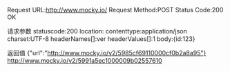 Request URL:http://www.mocky.io/
Request Method:POST
Status Code:200 OK

请求参数
statuscode:200
location:
contenttype:application/json
charset:UTF-8
headerNames[]:ver
headerValues[]:1
body:{id:123}

返回值
{"url":"http://www.mocky.io/v2/5985cf69110000cf0b2a8a95"}
         http://www.mocky.io/v2/5991a5ec1000009b02557610

